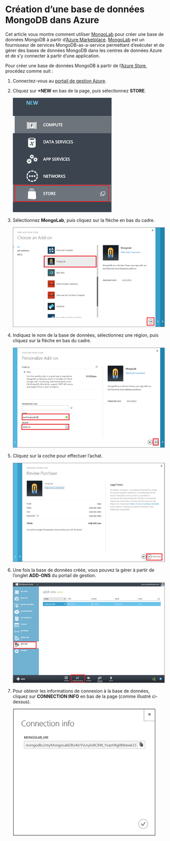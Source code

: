 # Création d’une base de données MongoDB dans Azure

Cet article vous montre comment utiliser [MongoLab][] pour créer une base de données MongoDB à partir d’[Azure Marketplace][]. [MongoLab][] est un fournisseur de services MongoDB-as-a-service permettant d’exécuter et de gérer des bases de données MongoDB dans les centres de données Azure et de s’y connecter à partir d’une application.

Pour créer une base de données MongoDB à partir de l’[Azure Store][Azure Marketplace], procédez comme suit :

1.  Connectez-vous au [portail de gestion Azure][].
2.  Cliquez sur **+NEW** en bas de la page, puis sélectionnez **STORE**.

	![Sélectionner un module complémentaire dans le marketplace](./media/create-mongolab-mongodb/select-store.png)

3.  Sélectionnez **MongoLab**, puis cliquez sur la flèche en bas du cadre.

	![Sélectionner MongoLab](./media/create-mongolab-mongodb/select-mongo-db.png)

4.  Indiquez le nom de la base de données, sélectionnez une région, puis cliquez sur la flèche en bas du cadre.

	![Acheter une base de données MongoLab dans le marketplace](./media/create-mongolab-mongodb/purchase-mongodb.png)

5.  Cliquez sur la coche pour effectuer l’achat.

	![Passer en revue et terminer l’achat](./media/create-mongolab-mongodb/complete-mongolab-purchase.png)

6.  Une fois la base de données créée, vous pouvez la gérer à partir de l’onglet **ADD-ONS** du portail de gestion.

	![Gérer une base de données MongoLab dans le portail Azure](./media/create-mongolab-mongodb/manage-mongolab-add-on.png)

7.  Pour obtenir les informations de connexion à la base de données, cliquez sur **CONNECTION INFO** en bas de la page (comme illustré ci-dessus).

	![Informations de connexion MongoLab](./media/create-mongolab-mongodb/mongolab-conn-info.png) 

  [MongoLab]: https://mongolab.com/home
  [Azure Marketplace]: /en-us/store/overview/
  [portail de gestion Azure]: http://windows.azure.com/
